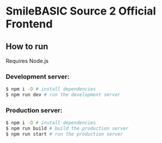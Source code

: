 # SmileBASIC Source 2 Official Frontend

## How to run
Requires Node.js

### Development server:
```bash
$ npm i -D # install dependencies
$ npm run dev # run the development server
```

### Production server:
```bash
$ npm i -D # install dependencies
$ npm run build # build the production server
$ npm run start # run the production server
```
